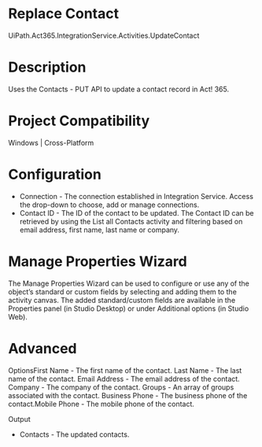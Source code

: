 ﻿# Replace Contact

UiPath.Act365.IntegrationService.Activities.UpdateContact

# Description

Uses the Contacts - PUT API
                to update a contact record in Act! 365.

# Project Compatibility

Windows | Cross-Platform

# Configuration

* Connection - The connection established in Integration Service. Access the drop-down to choose, add or manage connections.
* Contact ID - The ID of the contact to be updated. The Contact ID can be retrieved by using the List all Contacts activity and filtering based on email address, first name, last name or company.

# Manage Properties Wizard

The Manage Properties Wizard can be used to configure or use any of the object’s
                standard or custom fields by selecting and adding them to the activity canvas. The
                added standard/custom fields are available in the Properties panel (in Studio
                Desktop) or under Additional options (in Studio Web).

# Advanced

OptionsFirst Name - The first name of the contact. Last Name - The last name of the contact. Email Address - The email address of the contact. Company - The company of the contact. Groups - An array of groups associated with the contact. Business Phone - The business phone of the contact.Mobile Phone - The mobile phone of the contact.

Output

* Contacts - The updated contacts.
